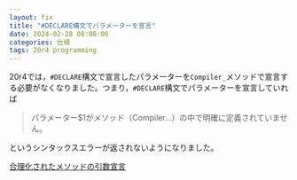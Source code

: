 ```yaml
---
layout: fix
title: "#DECLARE構文でパラメーターを宣言"
date: 2024-02-28 08:00:00
categories: 仕様
tags: 20r4 programming
---
```


20r4では，`#DECLARE`構文で宣言したパラメーターを`Compiler_`メソッドで宣言する必要がなくなりました。つまり，`#DECLARE`構文でパラメーターを宣言していれば

> パラメーター$1がメソッド（Compiler...）の中で明確に定義されていません。

というシンタックスエラーが返されないようになりました。

<i class="fa fa-external-link" aria-hidden="true"></i> [合理化されたメソッドの引数宣言](https://blog.4d.com/ja/streamlined-method-parameter-declarations/)